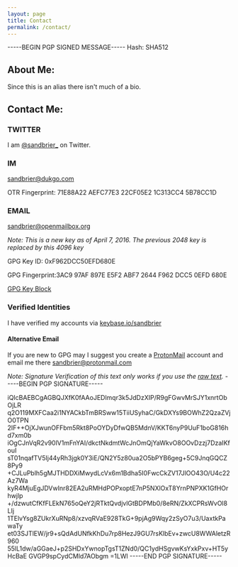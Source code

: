 ```yaml
---
layout: page
title: Contact
permalink: /contact/
---
```

-----BEGIN PGP SIGNED MESSAGE-----
Hash: SHA512

## About Me:
Since this is an alias there isn't much of a bio.

## Contact Me:

### TWITTER 
I am [@sandbrier_](https://twitter.com/sandbrier_) on Twitter.

### IM
sandbrier@dukgo.com 

OTR Fingerprint: 71E88A22 AEFC77E3 22CF05E2 1C313CC4 5B78CC1D

### EMAIL
sandbrier@openmailbox.org

*Note: This is a new key as of April 7, 2016. The previous 2048 key is replaced by this 4096 key*

GPG Key ID: 0xF962DCC50EFD680E

GPG Fingerprint:3AC9 97AF 897E E5F2 ABF7  2644 F962 DCC5 0EFD 680E

[GPG Key Block](https://raw.githubusercontent.com/sandbrier/sandbrier.github.com/master/pubkey.txt)

### Verified Identities

I have verified my accounts via [keybase.io/sandbrier](https://keybase.io/sandbrier)

#### Alternative Email

If you are new to GPG may I suggest you create a [ProtonMail](https://protonmail.com/) account and email me there sandbrier@protonmail.com

*Note: Signature Verification of this text only works if you use the [raw text](https://github.com/sandbrier/sandbrier.github.com/raw/master/contact.md).*
-----BEGIN PGP SIGNATURE-----

iQIcBAEBCgAGBQJXfK0fAAoJEDlmqr3k5JdDzXIP/R9gFGwvMrSJY1xnrtObOjLR
q2O119MXFCaa2i1NYACkbTmBRSww15TiiUSyhaC/GkDXYs9BOWhZ2QzaZVjO0TPN
2IF++OjXJwunOFFbm5Rkt8PoOYDyDfwQB5MdnV/KKT6nyP9UuF1boG816hd7xm0b
iOgCJnVqR2v90lV1mFnYAI/dkctNkdmtWcJnOmQjYaWkvO8OOvDzzj7DzaIKfouI
sT01nqafTV5Ij44yRh3jgk0Y3iE/QN2Y5z80ua2O5bPYB6geg+5C9JnqGQCZ8Py9
+CJLuPblh5gMJTHDDXiMwydLcVx6m1Bdha5I0FwcCkZV17JlOO43O/U4c22Az7Wa
kyR4MjuEgJDVwInr82EA2uRMHdPOPxoptE7nP5NXlOxT8YrnPNPXK1GfHOrhwjlp
+/dzwutCfKfFLEkN765oQeY2jRTktQvdjvlGtBDPMb0/8eRN/ZkXCPRsWvOl8LIj
1TElvYsg8ZUkrXuRNp8/xzvqRVaE928TkG+9pjAg9Wqy2zSyO7u3/UaxtkPawaTy
et03SJTlEW/jr9+sQdAdUNfkKhDu7rp8HezJ9GU7rsKlbEv+zwcU8WWAletzR960
55lL1dw/aGGaeJ+p2SHDxYwnopTgsT1ZNd0/QC1ydHSgvwKsYxkPxv+HT5yHcBaE
GVGP9spCydCMld7AObgm
=1LWl
-----END PGP SIGNATURE-----
